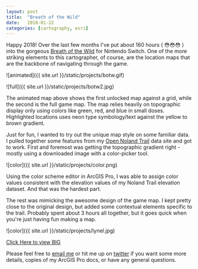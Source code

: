 ```yaml
---
layout: post
title:  "Breath of the Wild"
date:   2018-01-22
categories: [cartography, esri]
---
```


Happy 2018! Over the last few months I've put about 160 hours ( 😳😳😳  ) into the gorgeous [Breath of the Wild](https://www.zelda.com/breath-of-the-wild/) for Nintendo Switch. One of the more striking elements to this cartographer, of course,  are the location maps that are the backbone of navigating through the game.

![animated]({{ site.url }}/static/projects/botw.gif)  

![full]({{ site.url }}/static/projects/botw2.jpg)  

The animated map above shows the first unlocked map against a grid, while the second is the full game map. The map relies heavily on topographic display only using colors like green, red, and blue in small doses. Highlighted locations uses neon type symbology/text against the yellow to brown gradient.  

Just for fun, I wanted to try out the unique map style on some familiar data. I pulled together some features from my [Open Noland Trail](http://jonahadkins.com/open-noland-trail/) data site and got to work. First and foremost was getting the topographic gradient right - mostly using a downloaded image with a color-picker tool.

![color]({{ site.url }}/static/projects/color.png)  

Using the color scheme editor in ArcGIS Pro, I was able to assign color values consistent with the elevation values of my Noland Trail elevation dataset. And that was the hardest part.  

The rest was mimicking the awesome design of the game map. I kept pretty close to the original design, but added some contextual elements specific to the trail. Probably spent about 3 hours all together, but it goes quick when you're just having fun making a map.

![color]({{ site.url }}/static/projects/lynel.jpg)  

<a href="{{ site.url }}/static/projects/lynel.jpg" target="_blank">Click Here to view BIG</a>


Please feel free to [email me](mailto:jonahadkins@gmail.com) or hit me up on [twitter](https://twitter.com/jonahadkins) if you want some more details, copies of my ArcGIS Pro docs, or have any general questions.
